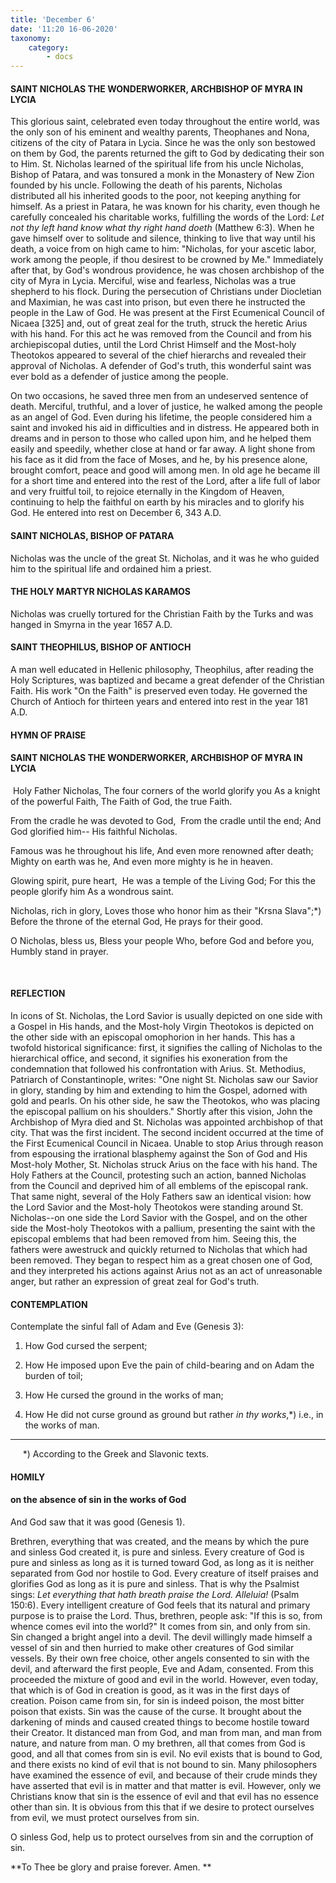 ```yaml
---
title: 'December 6'
date: '11:20 16-06-2020'
taxonomy:
    category:
        - docs
---
```


#### SAINT NICHOLAS THE WONDERWORKER, ARCHBISHOP OF MYRA IN LYCIA

This glorious saint, celebrated even today throughout the entire world, was the only son of his eminent and wealthy parents, Theophanes and Nona, citizens of the city of Patara in Lycia. Since he was the only son bestowed on them by God, the parents returned the gift to God by dedicating their son to Him. St. Nicholas learned of the spiritual life from his uncle Nicholas, Bishop of Patara, and was tonsured a monk in the Monastery of New Zion founded by his uncle. Following the death of his parents, Nicholas distributed all his inherited goods to the poor, not keeping anything for himself. As a priest in Patara, he was known for his charity, even though he carefully concealed his charitable works, fulfilling the words of the Lord: *Let not thy left hand know what thy right hand doeth* (Matthew 6:3). When he gave himself over to solitude and silence, thinking to live that way until his death, a voice from on high came to him: "Nicholas, for your ascetic labor, work among the people, if thou desirest to be crowned by Me." Immediately after that, by God's wondrous providence, he was chosen archbishop of the city of Myra in Lycia. Merciful, wise and fearless, Nicholas was a true shepherd to his flock. During the persecution of Christians under Diocletian and Maximian, he was cast into prison, but even there he instructed the people in the Law of God. He was present at the First Ecumenical Council of Nicaea [325] and, out of great zeal for the truth, struck the heretic Arius with his hand. For this act he was removed from the Council and from his archiepiscopal duties, until the Lord Christ Himself and the Most-holy Theotokos appeared to several of the chief hierarchs and revealed their approval of Nicholas. A defender of God's truth, this wonderful saint was ever bold as a defender of justice among the people. 

On two occasions, he saved three men from an undeserved sentence of death. Merciful, truthful, and a lover of justice, he walked among the people as an angel of God. Even during his lifetime, the people considered him a saint and invoked his aid in difficulties and in distress. He appeared both in dreams and in person to those who called upon him, and he helped them easily and speedily, whether close at hand or far away. A light shone from his face as it did from the face of Moses, and he, by his presence alone, brought comfort, peace and good will among men. In old age he became ill for a short time and entered into the rest of the Lord, after a life full of labor and very fruitful toil, to rejoice eternally in the Kingdom of Heaven, continuing to help the faithful on earth by his miracles and to glorify his God. He entered into rest on December 6, 343 A.D.

#### SAINT NICHOLAS, BISHOP OF PATARA

Nicholas was the uncle of the great St. Nicholas, and it was he who guided him to the spiritual life and ordained him a priest.

#### THE HOLY MARTYR NICHOLAS KARAMOS

Nicholas was cruelly tortured for the Christian Faith by the Turks and was hanged in Smyrna in the year 1657 A.D.

#### SAINT THEOPHILUS, BISHOP OF ANTIOCH

A man well educated in Hellenic philosophy, Theophilus, after reading the Holy Scriptures, was baptized and became a great defender of the Christian Faith. His work "On the Faith" is preserved even today. He governed the Church of Antioch for thirteen years and entered into rest in the year 181 A.D.



#### HYMN OF PRAISE

#### SAINT NICHOLAS THE WONDERWORKER, ARCHBISHOP OF MYRA IN LYCIA

 Holy Father Nicholas,
The four corners of the world glorify you
As a knight of the powerful Faith,
The Faith of God, the true Faith.

From the cradle he was devoted to God, 
From the cradle until the end;
And God glorified him--
His faithful Nicholas.

Famous was he throughout his life,
And even more renowned after death;
Mighty on earth was he,
And even more mighty is he in heaven.

Glowing spirit, pure heart, 
He was a temple of the Living God;
For this the people glorify him
As a wondrous saint.

Nicholas, rich in glory,
Loves those who honor him as their "Krsna Slava";*)
Before the throne of the eternal God,
He prays for their good.

O Nicholas, bless us,
Bless your people
Who, before God and before you,
Humbly stand in prayer.

 
#### REFLECTION



In icons of St. Nicholas, the Lord Savior is usually depicted on one side with a Gospel in His hands, and the Most-holy Virgin Theotokos is depicted on the other side with an episcopal omophorion in her hands. This has a twofold historical significance: first, it signifies the calling of Nicholas to the hierarchical office, and second, it signifies his exoneration from the condemnation that followed his confrontation with Arius. St. Methodius, Patriarch of Constantinople, writes: "One night St. Nicholas saw our Savior in glory, standing by him and extending to him the Gospel, adorned with gold and pearls. On his other side, he saw the Theotokos, who was placing the episcopal pallium on his shoulders." Shortly after this vision, John the Archbishop of Myra died and St. Nicholas was appointed archbishop of that city. That was the first incident. The second incident occurred at the time of the First Ecumenical Council in Nicaea. Unable to stop Arius through reason from espousing the irrational blasphemy against the Son of God and His Most-holy Mother, St. Nicholas struck Arius on the face with his hand. The Holy Fathers at the Council, protesting such an action, banned Nicholas from the Council and deprived him of all emblems of the episcopal rank. That same night, several of the Holy Fathers saw an identical vision: how the Lord Savior and the Most-holy Theotokos were standing around St. Nicholas--on one side the Lord Savior with the Gospel, and on the other side the Most-holy Theotokos with a pallium, presenting the saint with the episcopal emblems that had been removed from him. Seeing this, the fathers were awestruck and quickly returned to Nicholas that which had been removed. They began to respect him as a great chosen one of God, and they interpreted his actions against Arius not as an act of unreasonable anger, but rather an expression of great zeal for God's truth.



#### CONTEMPLATION

Contemplate the sinful fall of Adam and Eve (Genesis 3):


1.  How God cursed the serpent;


1.  How He imposed upon Eve the pain of child-bearing and on Adam the burden of toil;


1.  How He cursed the ground in the works of man;


1.  How He did not curse ground as ground but rather *in thy works*,*) i.e., in the works of man.
--------------------
     *) According to the Greek and Slavonic texts.



#### HOMILY

#### on the absence of sin in the works of God

And God saw that it was good (Genesis 1).

Brethren, everything that was created, and the means by which the pure and sinless God created it, is pure and sinless. Every creature of God is pure and sinless as long as it is turned toward God, as long as it is neither separated from God nor hostile to God. Every creature of itself praises and glorifies God as long as it is pure and sinless. That is why the Psalmist sings: *Let everything that hath breath praise the Lord. Alleluia!* (Psalm 150:6). Every intelligent creature of God feels that its natural and primary purpose is to praise the Lord. Thus, brethren, people ask: "If this is so, from whence comes evil into the world?" It comes from sin, and only from sin. Sin changed a bright angel into a devil. The devil willingly made himself a vessel of sin and then hurried to make other creatures of God similar vessels. By their own free choice, other angels consented to sin with the devil, and afterward the first people, Eve and Adam, consented. From this proceeded the mixture of good and evil in the world. However, even today, that which is of God in creation is good, as it was in the first days of creation. Poison came from sin, for sin is indeed poison, the most bitter poison that exists. Sin was the cause of the curse. It brought about the darkening of minds and caused created things to become hostile toward their Creator. It distanced man from God, and man from man, and man from nature, and nature from man. O my brethren, all that comes from God is good, and all that comes from sin is evil. No evil exists that is bound to God, and there exists no kind of evil that is not bound to sin. Many philosophers have examined the essence of evil, and because of their crude minds they have asserted that evil is in matter and that matter is evil. However, only we Christians know that sin is the essence of evil and that evil has no essence other than sin. It is obvious from this that if we desire to protect ourselves from evil, we must protect ourselves from sin.

O sinless God, help us to protect ourselves from sin and the corruption of sin.

**To Thee be glory and praise forever. Amen.
**
